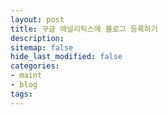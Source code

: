 ```yaml
---
layout: post
title: 구글 애널리틱스에 블로그 등록하기
description:
sitemap: false
hide_last_modified: false
categories:
- maint
- blog
tags:
---
```

